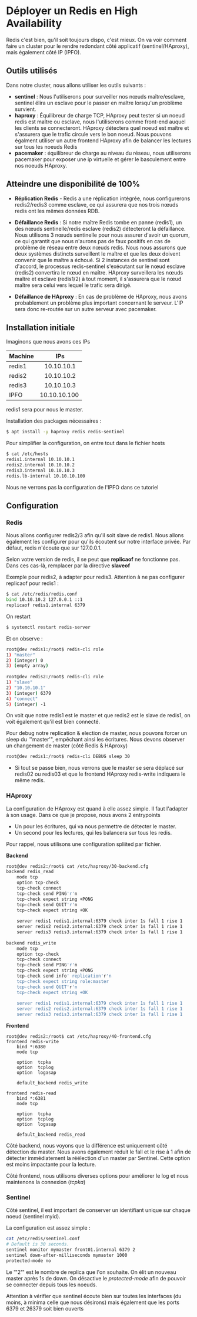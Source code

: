 # Déployer un Redis en High Availability 
 
Redis c'est bien, qu'il soit toujours dispo, c'est mieux. On va voir 
comment faire un cluster pour le rendre redondant côté applicatif 
(sentinel/HAproxy), mais également côté IP (IPFO). 
 
## Outils utilisés 
 
Dans notre cluster, nous allons utiliser les outils suivants : 
 
-   **sentinel** : Nous l'utiliserons pour surveiller nos nœuds 
    maître/esclave, sentinel élira un esclave pour le passer en maître 
    lorsqu'un problème survient. 
-   **haproxy** : Équilibreur de charge TCP, HAproxy peut tester si un 
    noeud redis est maître ou esclave, nous l'utiliserons comme 
    front-end auquel les clients se connecteront. HAproxy détectera quel 
    noeud est maître et s'assurera que le trafic circule vers le bon 
    noeud. Nous pouvons égalment utiliser un autre frontend HAproxy afin 
    de balancer les lectures sur tous les noeuds Redis 
-   **pacemaker** : équilibreur de charge au niveau du réseau, nous 
    utiliserons pacemaker pour exposer une ip virtuelle et gérer le 
    basculement entre nos noeuds HAproxy. 
 
## Atteindre une disponibilité de 100% 
 
-   **Réplication Redis** - Redis a une réplication intégrée, nous 
    configurerons redis2/redis3 comme esclave, ce qui assurera que nos 
    trois nœuds redis ont les mêmes données RDB. 
 
-   **Défaillance Redis** : Si notre maître Redis tombe en panne 
    (redis1), un des nœuds sentinelle/redis esclave (redis2) détecteront 
    la défaillance. Nous utilisons 3 nœuds sentinelle pour nous assurer 
    d'avoir un quorum, ce qui garantit que nous n'aurons pas de faux 
    positifs en cas de problème de réseau entre deux nœuds redis. Nous 
    nous assurons que deux systèmes distincts surveillent le maître et 
    que les deux doivent convenir que le maître a échoué. Si 2 instances 
    de sentinel sont d'accord, le processus redis-sentinel s'exécutant 
    sur le nœud esclave (redis2) convertira le nœud en maître. HAproxy 
    surveillera les nœuds maître et esclave (redis1/2) à tout moment, il 
    s'assurera que le nœud maître sera celui vers lequel le trafic sera 
    dirigé. 
 
-   **Défaillance de HAproxy** : En cas de problème de HAproxy, nous 
    avons probablement un problème plus important concernant le serveur. 
    L'IP sera donc re-routée sur un autre serveur avec pacemaker. 
 
## Installation initiale 
 
Imaginons que nous avons ces IPs 
 
|  Machine |   IPs         |
|----------|:-------------:|
|  redis1  |   10.10.10.1  |
|  redis2  |   10.10.10.2  |
|  redis3  |   10.10.10.3  |
|  IPFO    | 10.10.10.100  |
 
redis1 sera pour nous le master. 
 
Installation des packages nécessaires : 
 
``` bash 
$ apt install -y haproxy redis redis-sentinel 
``` 
 
Pour simplifier la configuration, on entre tout dans le fichier hosts 
 
``` bash 
$ cat /etc/hosts 
redis1.internal 10.10.10.1 
redis2.internal 10.10.10.2 
redis3.internal 10.10.10.3 
redis.lb-internal 10.10.10.100 
``` 
 
Nous ne verrons pas la configuration de l'IPFO dans ce tutoriel 
 
## Configuration 
 
### Redis 
 
Nous allons configurer redis2/3 afin qu'il soit slave de redis1. Nous 
allons également les configurer pour qu'ils écoutent sur notre 
interface privée. Par défaut, redis n'écoute que sur 127.0.0.1. 
 
Selon votre version de redis, il se peut que **replicaof** ne fonctionne 
pas. Dans ces cas-là, remplacer par la directive **slaveof** 
 
Exemple pour redis2, à adapter pour redis3. Attention à ne pas 
configurer replicaof pour redis1 : 
 
``` bash 
$ cat /etc/redis/redis.conf 
bind 10.10.10.2 127.0.0.1 ::1 
replicaof redis1.internal 6379 
``` 
 
On restart 
 
``` bash 
$ systemctl restart redis-server 
``` 
 
Et on observe : 
 
``` bash 
root@dev redis1:/root$ redis-cli role 
1) "master" 
2) (integer) 0 
3) (empty array) 
 
root@dev redis2:/root$ redis-cli role 
1) "slave" 
2) "10.10.10.1" 
3) (integer) 6379 
4) "connect" 
5) (integer) -1 
``` 
 
On voit que notre redis1 est le master et que redis2 est le slave de 
redis1, on voit également qu'il est bien connecté. 
 
Pour debug notre replication & election de master, nous pouvons forcer 
un sleep du '"master'", empêchant ainsi les écritures. Nous devons 
observer un changement de master (côté Redis & HAproxy) 
 
``` bash 
root@dev redis1:/root$ redis-cli DEBUG sleep 30 
``` 
 
-   Si tout se passe bien, nous verrons que le master se sera déplacé 
    sur redis02 ou redis03 et que le frontend HAproxy redis-write 
    indiquera le même redis. 
 
### HAproxy 
 
La configuration de HAproxy est quand à elle assez simple. Il faut 
l'adapter à son usage. Dans ce que je propose, nous avons 2 entrypoints 
 
-   Un pour les écritures, qui va nous permettre de détecter le master. 
-   Un second pour les lectures, qui les balancera sur tous les redis. 
 
Pour rappel, nous utilisons une configuration spliited par fichier. 
 
**Backend** 
 
``` bash 
root@dev redis2:/root$ cat /etc/haproxy/30-backend.cfg 
backend redis_read 
    mode tcp 
    option tcp-check 
    tcp-check connect 
    tcp-check send PING'r'n 
    tcp-check expect string +PONG 
    tcp-check send QUIT'r'n 
    tcp-check expect string +OK 
 
    server redis1 redis1.internal:6379 check inter 1s fall 1 rise 1 
    server redis2 redis2.internal:6379 check inter 1s fall 1 rise 1 
    server redis3 redis3.internal:6379 check inter 1s fall 1 rise 1 
 
backend redis_write 
    mode tcp 
    option tcp-check 
    tcp-check connect 
    tcp-check send PING'r'n 
    tcp-check expect string +PONG 
    tcp-check send info' replication'r'n 
    tcp-check expect string role:master 
    tcp-check send QUIT'r'n 
    tcp-check expect string +OK 
 
    server redis1 redis1.internal:6379 check inter 1s fall 1 rise 1 
    server redis2 redis2.internal:6379 check inter 1s fall 1 rise 1 
    server redis3 redis3.internal:6379 check inter 1s fall 1 rise 1 
``` 
 
**Frontend** 
 
    root@dev redis2:/root$ cat /etc/haproxy/40-frontend.cfg 
    frontend redis-write 
        bind *:6380 
        mode tcp 
 
        option  tcpka 
        option  tcplog 
        option  logasap 
 
        default_backend redis_write 
 
    frontend redis-read 
        bind *:6381 
        mode tcp 
 
        option  tcpka 
        option  tcplog 
        option  logasap 
 
        default_backend redis_read 
 
Côté backend, nous voyons que la différence est uniquement côté 
détection du master. Nous avons également réduit le fall et le rise à 1 
afin de détecter immédiatement la réélection d'un master par Sentinel. 
Cette option est moins impactante pour la lecture. 
 
Côté frontend, nous utilisons diverses options pour améliorer le log et 
nous maintenons la connexion (*tcpka*) 
 
### Sentinel 
 
Côté sentinel, il est important de conserver un identifiant unique sur 
chaque noeud (sentinel myid). 
 
La configuration est assez simple : 
 
``` bash 
cat /etc/redis/sentinel.conf 
# Default is 30 seconds. 
sentinel monitor mymaster front01.internal 6379 2 
sentinel down-after-milliseconds mymaster 1000 
protected-mode no 
``` 
 
Le '"2'" est le nombre de replica que l'on souhaite. On élit un nouveau 
master après 1s de down. On désactive le *protected-mode* afin de 
pouvoir se connecter depuis tous les noeuds. 
 
Attention à vérifier que sentinel écoute bien sur toutes les interfaces 
(du moins, à minima celle que nous désirons) mais également que les 
ports 6379 et 26379 soit bien ouverts 

